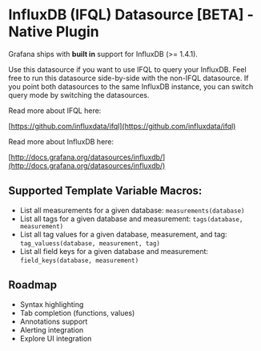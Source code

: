 # InfluxDB (IFQL) Datasource [BETA] -  Native Plugin

Grafana ships with **built in** support for InfluxDB (>= 1.4.1).

Use this datasource if you want to use IFQL to query your InfluxDB.
Feel free to run this datasource side-by-side with the non-IFQL datasource.
If you point both datasources to the same InfluxDB instance, you can switch query mode by switching the datasources.

Read more about IFQL here:

[https://github.com/influxdata/ifql](https://github.com/influxdata/ifql)

Read more about InfluxDB here:

[http://docs.grafana.org/datasources/influxdb/](http://docs.grafana.org/datasources/influxdb/)

## Supported Template Variable Macros:

* List all measurements for a given database: `measurements(database)`
* List all tags for a given database and measurement: `tags(database, measurement)`
* List all tag values for a given database, measurement, and tag: `tag_valuess(database, measurement, tag)`
* List all field keys for a given database and measurement: `field_keys(database, measurement)`

## Roadmap

- Syntax highlighting
- Tab completion (functions, values)
- Annotations support
- Alerting integration
- Explore UI integration
